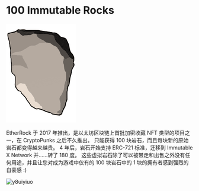 # 100 Immutable Rocks



![下载](下载.png)



EtherRock 于 2017 年推出，是以太坊区块链上首批加密收藏 NFT 类型的项目之一，在 CryptoPunks 之后不久推出。 只能获得 100 块岩石，而且每块新的原始岩石都变得越来越贵。 4 年后，岩石开始支持 ERC-721 标准，迁移到 Immutable X Network 并……转了 180 度。
这些虚拟岩石除了可以被带走和出售之外没有任何用途，并且让您对成为游戏中仅有的 100 块岩石中的 1 块的拥有者感到强烈的自豪感 :)



![y8uiyiuo](\y8uiyiuo.png)
